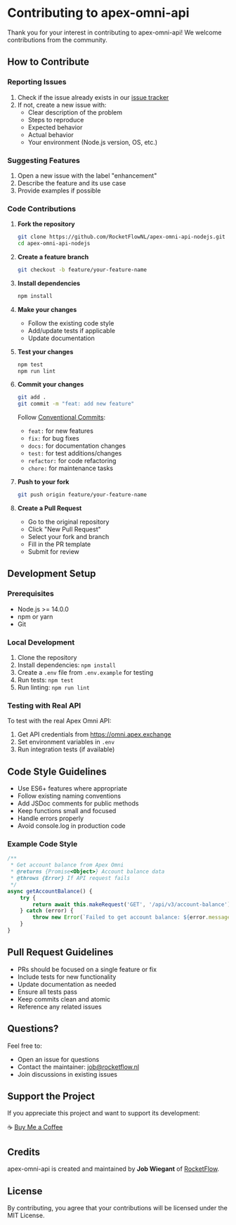 # Contributing to apex-omni-api

Thank you for your interest in contributing to apex-omni-api! We welcome contributions from the community.

## How to Contribute

### Reporting Issues

1. Check if the issue already exists in our [issue tracker](https://github.com/RocketFlowNL/apex-omni-api-nodejs/issues)
2. If not, create a new issue with:
   - Clear description of the problem
   - Steps to reproduce
   - Expected behavior
   - Actual behavior
   - Your environment (Node.js version, OS, etc.)

### Suggesting Features

1. Open a new issue with the label "enhancement"
2. Describe the feature and its use case
3. Provide examples if possible

### Code Contributions

1. **Fork the repository**
   ```bash
   git clone https://github.com/RocketFlowNL/apex-omni-api-nodejs.git
   cd apex-omni-api-nodejs
   ```

2. **Create a feature branch**
   ```bash
   git checkout -b feature/your-feature-name
   ```

3. **Install dependencies**
   ```bash
   npm install
   ```

4. **Make your changes**
   - Follow the existing code style
   - Add/update tests if applicable
   - Update documentation

5. **Test your changes**
   ```bash
   npm test
   npm run lint
   ```

6. **Commit your changes**
   ```bash
   git add .
   git commit -m "feat: add new feature"
   ```
   
   Follow [Conventional Commits](https://www.conventionalcommits.org/):
   - `feat:` for new features
   - `fix:` for bug fixes
   - `docs:` for documentation changes
   - `test:` for test additions/changes
   - `refactor:` for code refactoring
   - `chore:` for maintenance tasks

7. **Push to your fork**
   ```bash
   git push origin feature/your-feature-name
   ```

8. **Create a Pull Request**
   - Go to the original repository
   - Click "New Pull Request"
   - Select your fork and branch
   - Fill in the PR template
   - Submit for review

## Development Setup

### Prerequisites
- Node.js >= 14.0.0
- npm or yarn
- Git

### Local Development

1. Clone the repository
2. Install dependencies: `npm install`
3. Create a `.env` file from `.env.example` for testing
4. Run tests: `npm test`
5. Run linting: `npm run lint`

### Testing with Real API

To test with the real Apex Omni API:
1. Get API credentials from https://omni.apex.exchange
2. Set environment variables in `.env`
3. Run integration tests (if available)

## Code Style Guidelines

- Use ES6+ features where appropriate
- Follow existing naming conventions
- Add JSDoc comments for public methods
- Keep functions small and focused
- Handle errors properly
- Avoid console.log in production code

### Example Code Style

```javascript
/**
 * Get account balance from Apex Omni
 * @returns {Promise<Object>} Account balance data
 * @throws {Error} If API request fails
 */
async getAccountBalance() {
    try {
        return await this.makeRequest('GET', '/api/v3/account-balance');
    } catch (error) {
        throw new Error(`Failed to get account balance: ${error.message}`);
    }
}
```

## Pull Request Guidelines

- PRs should be focused on a single feature or fix
- Include tests for new functionality
- Update documentation as needed
- Ensure all tests pass
- Keep commits clean and atomic
- Reference any related issues

## Questions?

Feel free to:
- Open an issue for questions
- Contact the maintainer: job@rocketflow.nl
- Join discussions in existing issues

## Support the Project

If you appreciate this project and want to support its development:

☕ [Buy Me a Coffee](https://coff.ee/jobwiegant)

## Credits

apex-omni-api is created and maintained by **Job Wiegant** of [RocketFlow](https://rocketflow.nl).

## License

By contributing, you agree that your contributions will be licensed under the MIT License.